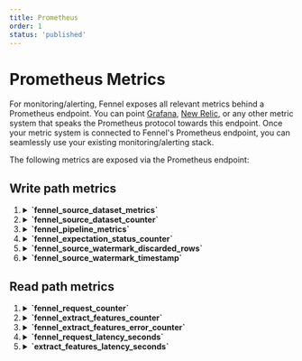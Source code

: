 ```yaml
---
title: Prometheus
order: 1
status: 'published'
---
```


# Prometheus Metrics

For monitoring/alerting, Fennel exposes all relevant metrics behind a Prometheus
endpoint. You can point [Grafana](/observability/grafana), [New Relic](/observability/newrelic), 
or any other metric system that speaks the Prometheus protocol towards this endpoint. 
Once your metric system is connected to Fennel's Prometheus endpoint, you can 
seamlessly use your existing monitoring/alerting stack.

The following metrics are exposed via the Prometheus endpoint:

## Write path metrics
<ol>

<li>

<details>
   <summary><b> `fennel_source_dataset_metrics` </b></summary>

   Reports the rate & the health of data ingestion from sources into datasets

   Type: Gauge

   *Labels*:
    - `source_name` - name of the source
    - `dataset_name` - name of the dataset
    - `metric` - metric to report. Possible value are `backlog` & `event_timestamp_seconds`. 
        `backlog` reports the number of events ingested by the source but yet to be applied to the dataset.
        `event_timestamp_seconds` reports the event timestamp of the last message processed (this is sampled and hence approximate).
   </details>
</li>

<li>
<details>
   <summary><b> `fennel_source_dataset_counter` </b></summary>

    Reports the count of schema errors encountered by the data source

    Type: Counter

   *Labels*:

    - `source_name` - name of the source
    - `dataset_name` - name of the dataset
    - `format` - format of the data being processed
    - `metric` - metric to report. Possible value are `msgs_processed` & `schema_error`. 
        `msgs_processed` reports the number of messages processed by the source dataset so far.
        `schema_error` reports the number of messages which failed due to schema mismatch related errors.
   </details>
</li>



<li>
<details>
   <summary><b> `fennel_pipeline_metrics` </b></summary>

    Reports the volume and the health of data flowing through the pipeline into the dataset

    Type: Gauge
    

   *Labels*:
    - `pipeline_name` - the name of the pipeline
    - `dataset_name` - the name of the dataset
    - `metric` - metric to report. Possible values are  `backlog`, `event_timestamp_seconds`, `error`.
     `backlog` reports the number of events in the input datasets that haven't been processed by the pipeline.
     `event_timestamp_seconds` reports the event timestamp of the last message processed (this is sampled and hence approximate).
     `error` is the number of messages for which the pipeline encountered an error.
   </details>
</li>

<li>
<details>
   <summary><b> `fennel_expectation_status_counter` </b></summary>

   Reports the number of rows in the dataset that passed/failed the given
   data expectation

   Type: Counter

   *Labels*:
   - `dataset` - the name of the dataset whose data is monitored
   - `expectation_name` – the name of the specific expectation
   - `status` - whether expectation passed or not. Valid values are `success` or `failure`
   </details>
</li>

<li>
<details>
   <summary><b> `fennel_source_watermark_discarded_rows` </b></summary>

   Reports the number of rows discarded at the source dataset due to watermarking i.e. the rows are older than the 
   `disorder` set on the source.

   Type: Counter

   *Labels*:
   - `source_name` - the name of the source
   - `dataset_name` – the name of the dataset
   </details>
</li>

<li>
<details>
   <summary><b> `fennel_source_watermark_timestamp` </b></summary>

   Reports the current watermark timestamp of the source dataset. Any event older than this timestamp is discarded 
   and reported in `fennel_source_watermark_discarded_rows` metric.

   Type: Gauge

   *Labels*:
   - `source_name` - the name of the source
   - `dataset_name` – the name of the dataset
   </details>
</li>
</ol>


## Read path metrics
<ol>

<li>
<details>
   <summary><b> `fennel_request_counter` </b></summary>

   Reports the number of API calls to Fennel broken by the endpoint.

   Type: Counter

   *Labels*:
    - `target` - the endpoint invoked. Valid values are `sync`, `extract_features`, `log`, `extract_historical_features`.
    - `code` - the status code corresponding to the request. Valid values are valid HTTP codes.
   </details>
</li>

<li>
<details>
   <summary><b> `fennel_extract_features_counter` </b></summary>

   Reports the number of times a given feature has been extracted.

   Type: Counter

   *Labels*:
    - `featureset` - the name of the featureset in which the feature to be extracted is defined
    - `feature` - the name of the feature to be extracted
    - `workflow` - the name of the workflow set in the feature extraction call. Note that it defaults to `default` when not set.
    - `target` - either `extract_features` or `extract_historical_features`
   </details>
</li>

<li>
<details>
   <summary><b> `fennel_extract_features_error_counter` </b></summary>

   Reports the number of errors in feature extraction calls by workflow

   Type: Counter

   *Labels*:
    - `workflow` - the name of the workflow set in the feature extraction call. Note that it defaults to `default` when not set.
    - `target` - either `extract_features` or `extract_historical_features`.
    - `code` - the status code corresponding to the request. Valid values are valid HTTP codes.
   </details>
</li>

<li>
<details>
   <summary><b> `fennel_request_latency_seconds` </b></summary>

   Reports the latencies of the API calls made to Fennel.

   Type: Histogram

   *Labels*:
    - `target` - valid values are `extract_features`,`extract_historical_features`, `sync`, and `log`.
   </details>
</li>

<li>
<details>
   <summary><b> `extract_features_latency_seconds` </b></summary>

   Reports the latencies of feature extraction calls in particular.

   Type: Histogram

   *Labels*:
    - `workflow` - the name of the workflow set in the feature extraction call. Note that it defaults to `default` when not set.
    - `target` - either `extract_features` or `extract_historical_features`.
   </details>
</li>
</ol>

